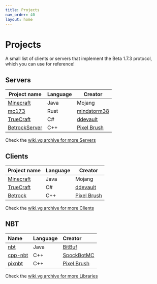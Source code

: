 ```yaml
---
title: Projects
nav_order: 40
layout: home
---
```


# Projects
A small list of clients or servers that implement the Beta 1.7.3 protocol, which you can use for reference!

## Servers

| Project name | Language | Creator |
| --- | --- | --- |
| [Minecraft](https://www.minecraft.net/) | Java | Mojang |
| [mc173](https://github.com/mindstorm38/mc173) | Rust | [mindstorm38](https://github.com/mindstorm38/) |
| [TrueCraft](https://github.com/ddevault/TrueCraft) | C# | [ddevault](https://github.com/ddevault) |
| [BetrockServer](https://github.com/OfficialPixelBrush/BetrockServer) | C++ | [Pixel Brush](https://pixelbrush.dev/) |

Check the [wiki.vg archive for more Servers](https://minecraft.wiki/w/Minecraft_Wiki:Projects/wiki.vg_merge/Server_List)

## Clients

| Project name | Language | Creator |
| --- | --- | --- |
| [Minecraft](https://www.minecraft.net/) | Java | Mojang |
| [TrueCraft](https://github.com/ddevault/TrueCraft) | C# | [ddevault](https://github.com/ddevault) |
| [Betrock](https://github.com/OfficialPixelBrush/Betrock) | C++ | [Pixel Brush](https://pixelbrush.dev/) |

Check the [wiki.vg archive for more Clients](https://minecraft.wiki/w/Tutorial:Programs_and_editors/Client_reimplementations)

## NBT

| Name | Language | Creator |
| :--- | :--- | :--- |
| [nbt](https://github.com/BitBuf/nbt) | Java | [BitBuf](https://github.com/BitBuf) |
| [cpp-nbt](https://github.com/SpockBotMC/cpp-nbt) | C++ | [SpockBotMC](https://github.com/SpockBotMC)
| [pixnbt](https://github.com/OfficialPixelBrush/pixnbt) | C++ | [Pixel Brush](https://github.com/OfficialPixelBrush) |

Check the [wiki.vg archive for more Libraries](https://minecraft.wiki/w/Minecraft_Wiki:Projects/wiki.vg_merge/Library_List)